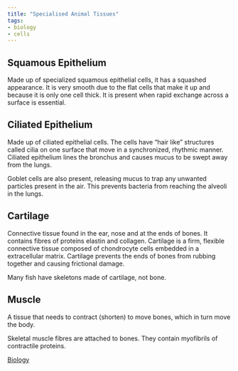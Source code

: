 ```yaml
---
title: "Specialised Animal Tissues"
tags:
- biology
- cells
---
```


## Squamous Epithelium

Made up of specialized squamous epithelial cells, it has a squashed appearance. It is very smooth due to the flat cells that make it up and because it is only one cell thick. It is present when rapid exchange across a surface is essential.

## Ciliated Epithelium

Made up of ciliated epithelial cells. The cells have “hair like” structures called cilia on one surface that move in a synchronized, rhythmic manner. Ciliated epithelium lines the bronchus and causes mucus to be swept away from the lungs.

Goblet cells are also present, releasing mucus to trap any unwanted particles present in the air. This prevents bacteria from reaching the alveoli in the lungs.

## Cartilage

Connective tissue found in the ear, nose and at the ends of bones. It contains fibres of proteins elastin and collagen. Cartilage is a firm, flexible connective tissue composed of chondrocyte cells embedded in a extracellular matrix. Cartilage prevents the ends of bones from rubbing together and causing frictional damage.

Many fish have skeletons made of cartilage, not bone.


## Muscle

A tissue that needs to contract (shorten) to move bones, which in turn move the body. 

Skeletal muscle fibres are attached to bones. They contain myofibrils of contractile proteins.


[Biology](/Biology)